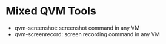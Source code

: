 # Mixed QVM Tools

* qvm-screenshot: screenshot command in any VM
* qvm-screenrecord: screen recording command in any VM

